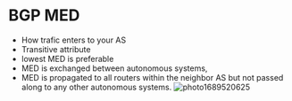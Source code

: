 # BGP MED 
* How trafic enters to your AS
* Transitive attribute
* lowest MED is preferable
* MED is exchanged between autonomous systems, 
* MED is propagated to all routers within the neighbor AS but not passed along to any other autonomous systems.
  ![photo1689520625](https://github.com/DariaShantalova/dariashantalova.github.io/assets/34622678/86b35d3e-e4f2-48c4-84d7-6d17ea04c9b4)
